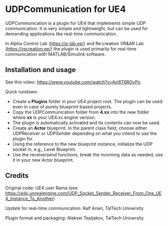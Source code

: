 # UDPCommunication for UE4 #

UDPCommunication is a plugin for UE4 that implements simple UDP communication. It is very simple and lightweight, but can be used for demanding applications like real-time communication.

In Alpha Control Lab (https://a-lab.ee/) and Re:creation VR&AR Lab (https://recreation.ee/) the plugin is used primarily for real-time communication with MATLAB/Simulink software.

## Installation and usage ##
See this video: https://www.youtube.com/watch?v=Avj8T6RGyPo

Quick rundown:
* Create a **Plugins** folder in your UE4 project root. The plugin can be used even in case of purely blueprint-based projects.
* Copy the UDPCommunication folder from **4.xx** into the new folder where **xx** is your UE4.xx engine version.
* The plugin is automatically activated and its contents can now be used.
* Create an **Actor** blueprint. In the parent class field, choose either UDPReceiver or UDPSender depending on what you intend to use the plugin for.
* Using the reference to the new blueprint instance, initialize the UDP socket in, e.g., Level Blueprint.
* Use the receive/send functions, break the incoming data as needed, use it in your new Actor blueprint.

## Credits ##

Original code: UE4 user Rama (see https://wiki.unrealengine.com/UDP_Socket_Sender_Receiver_From_One_UE4_Instance_To_Another)

Update for real-time communication: Ralf Anari, TalTech University

Plugin format and packaging: Aleksei Tepljakov, TalTech University